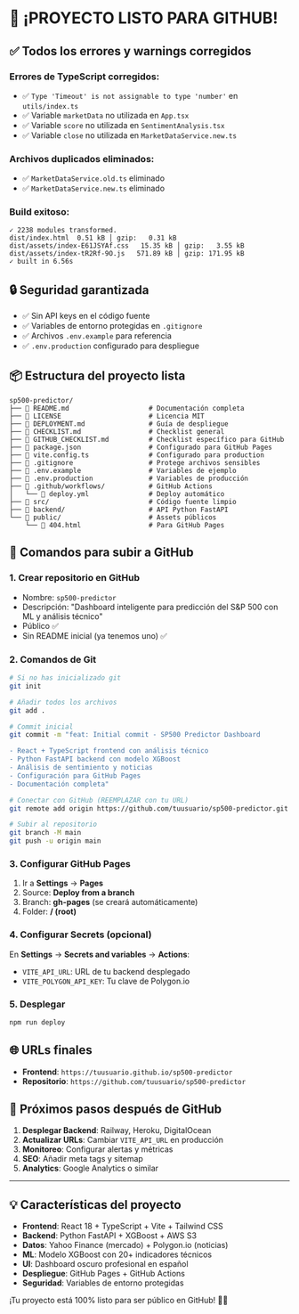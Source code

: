 # 🎉 ¡PROYECTO LISTO PARA GITHUB!

## ✅ Todos los errores y warnings corregidos

### Errores de TypeScript corregidos:
- ✅ `Type 'Timeout' is not assignable to type 'number'` en `utils/index.ts`
- ✅ Variable `marketData` no utilizada en `App.tsx`
- ✅ Variable `score` no utilizada en `SentimentAnalysis.tsx`
- ✅ Variable `close` no utilizada en `MarketDataService.new.ts`

### Archivos duplicados eliminados:
- ✅ `MarketDataService.old.ts` eliminado
- ✅ `MarketDataService.new.ts` eliminado

### Build exitoso:
```
✓ 2238 modules transformed.
dist/index.html  0.51 kB │ gzip:   0.31 kB
dist/assets/index-E61JSYAf.css   15.35 kB │ gzip:   3.55 kB
dist/assets/index-tR2Rf-9O.js   571.89 kB │ gzip: 171.95 kB
✓ built in 6.56s
```

## 🔒 Seguridad garantizada

- ✅ Sin API keys en el código fuente
- ✅ Variables de entorno protegidas en `.gitignore`
- ✅ Archivos `.env.example` para referencia
- ✅ `.env.production` configurado para despliegue

## 📦 Estructura del proyecto lista

```
sp500-predictor/
├── 📄 README.md                    # Documentación completa
├── 📄 LICENSE                      # Licencia MIT
├── 📄 DEPLOYMENT.md                # Guía de despliegue
├── 📄 CHECKLIST.md                 # Checklist general
├── 📄 GITHUB_CHECKLIST.md          # Checklist específico para GitHub
├── 📄 package.json                 # Configurado para GitHub Pages
├── 📄 vite.config.ts               # Configurado para production
├── 📄 .gitignore                   # Protege archivos sensibles
├── 📄 .env.example                 # Variables de ejemplo
├── 📄 .env.production              # Variables de producción
├── 📁 .github/workflows/           # GitHub Actions
│   └── 📄 deploy.yml               # Deploy automático
├── 📁 src/                         # Código fuente limpio
├── 📁 backend/                     # API Python FastAPI
└── 📁 public/                      # Assets públicos
    └── 📄 404.html                 # Para GitHub Pages
```

## 🚀 Comandos para subir a GitHub

### 1. Crear repositorio en GitHub
- Nombre: `sp500-predictor`
- Descripción: "Dashboard inteligente para predicción del S&P 500 con ML y análisis técnico"
- Público ✅
- Sin README inicial (ya tenemos uno) ✅

### 2. Comandos de Git
```bash
# Si no has inicializado git
git init

# Añadir todos los archivos
git add .

# Commit inicial
git commit -m "feat: Initial commit - SP500 Predictor Dashboard

- React + TypeScript frontend con análisis técnico
- Python FastAPI backend con modelo XGBoost
- Análisis de sentimiento y noticias
- Configuración para GitHub Pages
- Documentación completa"

# Conectar con GitHub (REEMPLAZAR con tu URL)
git remote add origin https://github.com/tuusuario/sp500-predictor.git

# Subir al repositorio
git branch -M main
git push -u origin main
```

### 3. Configurar GitHub Pages
1. Ir a **Settings** → **Pages**
2. Source: **Deploy from a branch**
3. Branch: **gh-pages** (se creará automáticamente)
4. Folder: **/ (root)**

### 4. Configurar Secrets (opcional)
En **Settings** → **Secrets and variables** → **Actions**:
- `VITE_API_URL`: URL de tu backend desplegado
- `VITE_POLYGON_API_KEY`: Tu clave de Polygon.io

### 5. Desplegar
```bash
npm run deploy
```

## 🌐 URLs finales
- **Frontend**: `https://tuusuario.github.io/sp500-predictor`
- **Repositorio**: `https://github.com/tuusuario/sp500-predictor`

## 🎯 Próximos pasos después de GitHub

1. **Desplegar Backend**: Railway, Heroku, DigitalOcean
2. **Actualizar URLs**: Cambiar `VITE_API_URL` en producción
3. **Monitoreo**: Configurar alertas y métricas
4. **SEO**: Añadir meta tags y sitemap
5. **Analytics**: Google Analytics o similar

---

## 💡 Características del proyecto

- **Frontend**: React 18 + TypeScript + Vite + Tailwind CSS
- **Backend**: Python FastAPI + XGBoost + AWS S3
- **Datos**: Yahoo Finance (mercado) + Polygon.io (noticias)
- **ML**: Modelo XGBoost con 20+ indicadores técnicos
- **UI**: Dashboard oscuro profesional en español
- **Despliegue**: GitHub Pages + GitHub Actions
- **Seguridad**: Variables de entorno protegidas

¡Tu proyecto está 100% listo para ser público en GitHub! 🚀🎉
